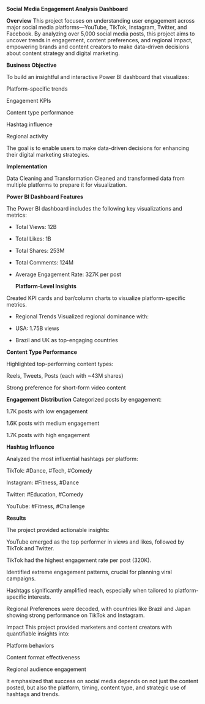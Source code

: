 **Social Media Engagement Analysis Dashboard**

**Overview**
This project focuses on understanding user engagement across major social media platforms—YouTube, TikTok, Instagram, Twitter, and Facebook. By analyzing over 5,000 social media posts, this project aims to uncover trends in engagement, content preferences, and regional impact, empowering brands and content creators to make data-driven decisions about content strategy and digital marketing.

**Business Objective**

To build an insightful and interactive Power BI dashboard that visualizes:

Platform-specific trends

Engagement KPIs

Content type performance

Hashtag influence

Regional activity

The goal is to enable users to make data-driven decisions for enhancing their digital marketing strategies.

**Implementation**

Data Cleaning and Transformation
Cleaned and transformed data from multiple platforms to prepare it for visualization.

**Power BI Dashboard Features**

The Power BI dashboard includes the following key visualizations and metrics:

- Total Views: 12B

- Total Likes: 1B

- Total Shares: 253M

- Total Comments: 124M

- Average Engagement Rate: 327K per post

  **Platform-Level Insights**
  
Created KPI cards and bar/column charts to visualize platform-specific metrics.

- Regional Trends
Visualized regional dominance with:

- USA: 1.75B views

 - Brazil and UK as top-engaging countries

**Content Type Performance**

Highlighted top-performing content types:

Reels, Tweets, Posts (each with ~43M shares)

Strong preference for short-form video content

**Engagement Distribution**
Categorized posts by engagement:

1.7K posts with low engagement

1.6K posts with medium engagement

1.7K posts with high engagement

**Hashtag Influence**

Analyzed the most influential hashtags per platform:

TikTok: #Dance, #Tech, #Comedy

Instagram: #Fitness, #Dance

Twitter: #Education, #Comedy

YouTube: #Fitness, #Challenge

**Results**

The project provided actionable insights:

YouTube emerged as the top performer in views and likes, followed by TikTok and Twitter.

TikTok had the highest engagement rate per post (320K).

Identified extreme engagement patterns, crucial for planning viral campaigns.

Hashtags significantly amplified reach, especially when tailored to platform-specific interests.

Regional Preferences were decoded, with countries like Brazil and Japan showing strong performance on TikTok and Instagram.

Impact
This project provided marketers and content creators with quantifiable insights into:

Platform behaviors

Content format effectiveness

Regional audience engagement

It emphasized that success on social media depends on not just the content posted, but also the platform, timing, content type, and strategic use of hashtags and trends.

